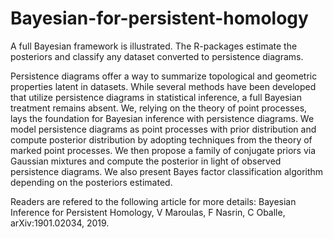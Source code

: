 # Bayesian-for-persistent-homology
A full Bayesian framework is illustrated. The R-packages estimate the posteriors and classify any dataset converted to persistence diagrams.

Persistence diagrams offer a way to summarize topological and geometric properties latent in datasets. While several methods have been developed that utilize persistence diagrams in statistical inference, a full Bayesian treatment remains absent.  We, relying on the theory of point processes, lays the foundation for Bayesian inference with persistence diagrams.  We model persistence diagrams as point processes with prior distribution and compute posterior distribution by adopting techniques from the theory of marked point processes.  We then propose a family of conjugate priors via Gaussian mixtures and compute the posterior in light of observed persistence diagrams. We also present Bayes factor classification algorithm depending on the posteriors estimated.

Readers are refered to the following article for more details:
Bayesian Inference for Persistent Homology, V Maroulas, F Nasrin, C Oballe, arXiv:1901.02034, 2019.
